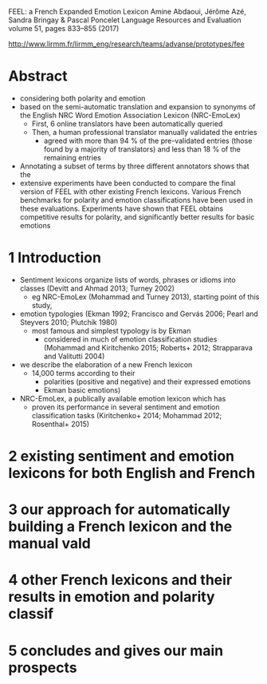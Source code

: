 FEEL: a French Expanded Emotion Lexicon
Amine Abdaoui, Jérôme Azé, Sandra Bringay & Pascal Poncelet
Language Resources and Evaluation volume 51, pages 833–855 (2017)

http://www.lirmm.fr/lirmm_eng/research/teams/advanse/prototypes/fee

# Abstract

* considering both polarity and emotion
* based on the semi-automatic translation and expansion to synonyms of the
  English NRC Word Emotion Association Lexicon (NRC-EmoLex)
  * First, 6 online translators have been automatically queried
  * Then, a human professional translator manually validated the entries 
    * agreed with more than 94 % of the pre-validated entries (those found by a
      majority of translators) and less than 18 % of the remaining entries
* Annotating a subset of terms by three different annotators shows that the
* extensive experiments have been conducted to compare the final version of FEEL
  with other existing French lexicons. Various French benchmarks for polarity
  and emotion classifications have been used in these evaluations. Experiments
  have shown that FEEL obtains competitive results for polarity, and
  significantly better results for basic emotions

# 1 Introduction

* Sentiment lexicons organize lists of words, phrases or idioms into classes
  (Devitt and Ahmad 2013; Turney 2002)
  * eg NRC-EmoLex (Mohammad and Turney 2013), starting point of this study,
* emotion typologies (Ekman 1992; Francisco and Gervás 2006;
  Pearl and Steyvers 2010; Plutchik 1980)
  * most famous and simplest typology is by Ekman
    * considered in much of emotion classification studies (Mohammad and
      Kiritchenko 2015; Roberts+ 2012; Strapparava and Valitutti 2004)
* we describe the elaboration of a new French lexicon
  * 14,000 terms according to their
    * polarities (positive and negative) and their expressed emotions
    * Ekman basic emotions)
* NRC-EmoLex, a publically available emotion lexicon which has
  * proven its performance in several sentiment and emotion classification tasks
    (Kiritchenko+  2014; Mohammad 2012; Rosenthal+ 2015)

# 2 existing sentiment and emotion lexicons for both English and French

# 3 our approach for automatically building a French lexicon and the manual vald

# 4  other French lexicons and their results in emotion and polarity classif

# 5 concludes and gives our main prospects

